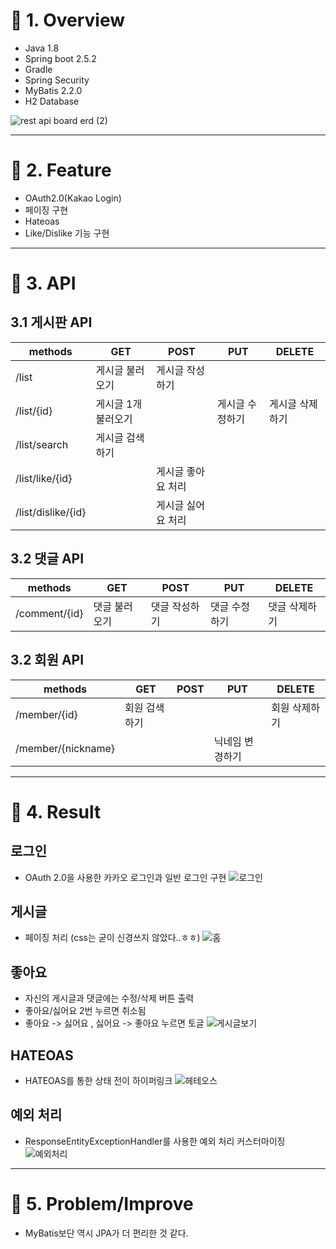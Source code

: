 # :pushpin: 1. Overview
* Java 1.8
* Spring boot 2.5.2
* Gradle
* Spring Security
* MyBatis 2.2.0
* H2 Database

![rest api board erd (2)](https://user-images.githubusercontent.com/52540882/127375384-6be6398f-6809-493f-91a9-602ce3e8219f.jpg)
      

****
# :pushpin: 2. Feature
* OAuth2.0(Kakao Login)
* 페이징 구현
* Hateoas
* Like/Dislike 기능 구현

****
# :pushpin: 3. API
## 3.1 게시판 API
|methods|GET|POST|PUT|DELETE|
|------|---|---|---|---|
|/list|게시글 불러오기|게시글 작성하기|
|/list/{id}|게시글 1개 불러오기||게시글 수정하기|게시글 삭제하기|
|/list/search|게시글 검색하기|||
|/list/like/{id}||게시글 좋아요 처리||
|/list/dislike/{id}||게시글 싫어요 처리||   
   
      
## 3.2 댓글 API
|methods|GET|POST|PUT|DELETE|
|------|---|---|---|---|
|/comment/{id}|댓글 불러오기|댓글 작성하기|댓글 수정하기|댓글 삭제하기
   
      
## 3.2 회원 API
|methods|GET|POST|PUT|DELETE|
|------|---|---|---|---|
|/member/{id}|회원 검색하기|||회원 삭제하기
|/member/{nickname}|||닉네임 변경하기|
****

         
# :pushpin: 4. Result
## 로그인
* OAuth 2.0을 사용한 카카오 로그인과 일반 로그인 구현
![로그인](https://user-images.githubusercontent.com/52540882/130479761-dba7ab5c-33e7-47d4-84c2-e78ebfbd4440.PNG)
   
      
## 게시글
* 페이징 처리 (css는 굳이 신경쓰지 않았다..ㅎㅎ)
![홈](https://user-images.githubusercontent.com/52540882/130479778-20db4170-afca-48f0-995e-d802e79a426e.PNG)
   
      
## 좋아요
* 자신의 게시글과 댓글에는 수정/삭제 버튼 출력
* 좋아요/싫어요 2번 누르면 취소됨
* 좋아요 -> 싫어요 , 싫어요 -> 좋아요 누르면 토글
![게시글보기](https://user-images.githubusercontent.com/52540882/130479783-841a7959-1b50-4d7b-8f1d-23a58af565d6.PNG)
   
      
## HATEOAS
* HATEOAS를 통한 상태 전이 하이퍼링크
![헤테오스](https://user-images.githubusercontent.com/52540882/130479979-338e6500-17c0-428b-9cfc-6a6af2bfe546.png)
   
      
## 예외 처리
* ResponseEntityExceptionHandler를 사용한 예외 처리 커스터마이징
![예외처리](https://user-images.githubusercontent.com/52540882/130479982-bf6d6668-6c09-401d-86d7-6e132ab4f255.png)        
   
      
         
****
# :pushpin: 5. Problem/Improve
* MyBatis보단 역시 JPA가 더 편리한 것 같다.
